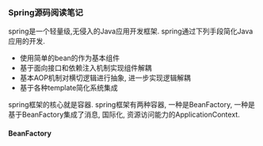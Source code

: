 ### Spring源码阅读笔记

spring是一个轻量级,无侵入的Java应用开发框架. spring通过下列手段简化Java应用的开发.
* 使用简单的bean的作为基本组件
* 基于面向接口和依赖注入机制实现组件解耦
* 基本AOP机制对横切逻辑进行抽象, 进一步实现逻辑解耦
* 基于各种template简化系统集成

spring框架的核心就是容器. spring框架有两种容器, 一种是BeanFactory, 一种是基于BeanFactory集成了消息, 国际化, 
资源访问能力的ApplicationContext.

#### BeanFactory
